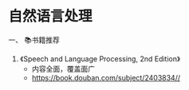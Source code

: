 # 自然语言处理
一、 📚书籍推荐
1. 《Speech and Language Processing, 2nd Edition》
    - 内容全面，覆盖面广
    - https://book.douban.com/subject/2403834//

